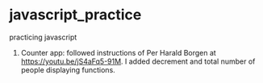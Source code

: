 # javascript_practice
practicing javascript

1. Counter app: followed instructions of Per Harald Borgen at https://youtu.be/jS4aFq5-91M. I added decrement and total number of people displaying functions.
